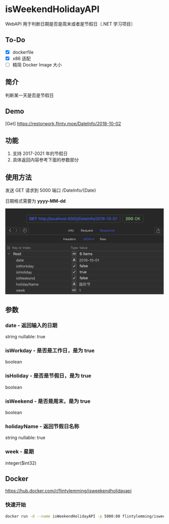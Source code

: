 # isWeekendHolidayAPI
WebAPI 用于判断日期是否是周末或者是节假日（.NET 学习项目）

## To-Do

- [x]  dockerfile
- [x]  x86 适配
- [ ]  精简 Docker Image 大小

## 简介

判断某一天是否是节假日

## Demo

[Get] https://restorwork.flinty.moe/DateInfo/2018-10-02

## 功能

1. 支持 2017-2021 年的节假日
2. 具体返回内容参考下面的参数部分

## 使用方法

发送 GET 请求到 5000 端口 /DateInfo/{Date}

日期格式需要为 **yyyy-MM-dd**

![范例](https://github.com/FlintyLemming/isWeekendHolidayAPI/blob/master/isWeekendHolidayAPI/Readme/Readme.png?raw=true)

## 参数

### date - 返回输入的日期

string 
nullable: true

### isWorkday - 是否是工作日，是为 true

boolean

### isHoliday - 是否是节假日，是为 true

boolean

### isWeekend - 是否是周末，是为 true

boolean

### holidayName - 返回节假日名称

string
nullable: true

### week - 星期

integer($int32)

## Docker

https://hub.docker.com/r/flintylemming/isweekendholidayapi

### 快速开始

```bash
docker run -d --name isWeekendHolidayAPI -p 5000:80 flintylemming/isweekendholidayapi
```
